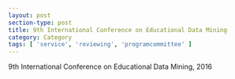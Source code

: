 ```yaml
---
layout: post
section-type: post
title: 9th International Conference on Educational Data Mining
category: Category
tags: [ 'service', 'reviewing', 'programcommittee' ]
---
```

9th International Conference on Educational Data Mining, 2016


